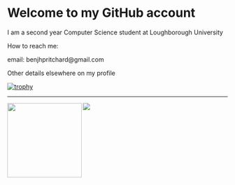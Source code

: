 <h1>Welcome to my GitHub account</h1>
<div>
  <p>I am a second year Computer Science student at Loughborough University</p>
  <p>How to reach me:</p>
  <p>email: benjhpritchard@gmail.com</p>
  <p>Other details elsewhere on my profile</p>
</div>

[![trophy](https://github-profile-trophy.vercel.app/?username=pritchard-ben)](https://github.com/ryo-ma/github-profile-trophy)

---
<div>
  <img height="170" align="left" src="https://github-readme-stats.vercel.app/api?username=pritchard-ben&count_private=true&include_all_commits=true" />
  <img src="https://github-readme-stats.vercel.app/api/top-langs/?username=pritchard-ben&layout=compact" />
</div>
